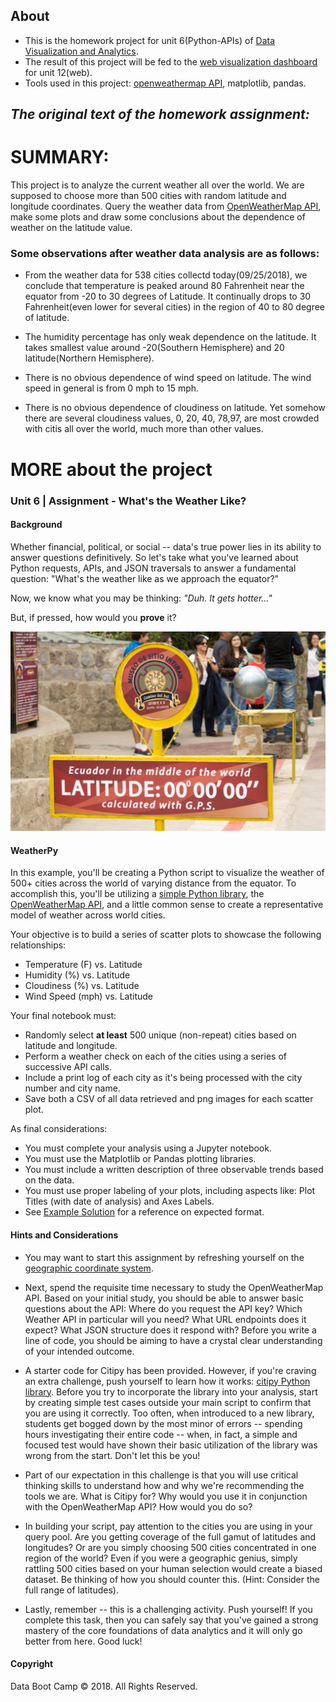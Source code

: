 ## About
   - This is the homework project for unit 6(Python-APIs) of [Data Visualization and Analytics](https://bootcamp.umn.edu/data/landing%20full/).
   - The result of this project will be fed to the [web visualization dashboard](https://github.com/yongjinjiang/Web-visualization-dashboard/edit/master/README.md) for unit 12(web).
   - Tools used in this project: [openweathermap API](https://openweathermap.org/api), matplotlib, pandas.


## **_The original text of the homework assignment:_** 
# SUMMARY:
This project is to analyze the current weather all over the world. We are supposed to choose more than 500 cities with random latitude and longitude coordinates. Query the weather data from [OpenWeatherMap API](https://openweathermap.org/api), make some plots and draw some conclusions about the dependence of weather on the latitude value.

### Some  observations after weather data analysis are as follows:
* From the weather data for 538 cities collectd today(09/25/2018), we conclude that temperature is peaked around 80 Fahrenheit near the equator from -20 to 30 degrees of Latitude. It continually drops to 30 Fahrenheit(even lower for several cities) in the region of 40 to 80 degree of latitude.

* The humidity percentage has only weak dependence on the latitude. It takes smallest value around -20(Southern Hemisphere) and 20 latitude(Northern Hemisphere).

* There is no obvious dependence of wind speed on latitude. The wind speed in general is from 0 mph to 15 mph.

* There is no obvious dependence of cloudiness on latitude. Yet somehow there are several cloudiness values, 0, 20, 40, 78,97, are most crowded with citis all over the world, much more than other values.

# MORE about the project 
### Unit 6 | Assignment - What's the Weather Like?

#### Background

Whether financial, political, or social -- data's true power lies in its ability to answer questions definitively. So let's take what you've learned about Python requests, APIs, and JSON traversals to answer a fundamental question: "What's the weather like as we approach the equator?"

Now, we know what you may be thinking: _"Duh. It gets hotter..."_

But, if pressed, how would you **prove** it?

![Equator](Images/equatorsign.png)

#### WeatherPy

In this example, you'll be creating a Python script to visualize the weather of 500+ cities across the world of varying distance from the equator. To accomplish this, you'll be utilizing a [simple Python library](https://pypi.python.org/pypi/citipy), the [OpenWeatherMap API](https://openweathermap.org/api), and a little common sense to create a representative model of weather across world cities.

Your objective is to build a series of scatter plots to showcase the following relationships:

* Temperature (F) vs. Latitude
* Humidity (%) vs. Latitude
* Cloudiness (%) vs. Latitude
* Wind Speed (mph) vs. Latitude

Your final notebook must:

* Randomly select **at least** 500 unique (non-repeat) cities based on latitude and longitude.
* Perform a weather check on each of the cities using a series of successive API calls.
* Include a print log of each city as it's being processed with the city number and city name.
* Save both a CSV of all data retrieved and png images for each scatter plot.

As final considerations:

* You must complete your analysis using a Jupyter notebook.
* You must use the Matplotlib or Pandas plotting libraries.
* You must include a written description of three observable trends based on the data.
* You must use proper labeling of your plots, including aspects like: Plot Titles (with date of analysis) and Axes Labels.
* See [Example Solution](WeatherPy_Example.pdf) for a reference on expected format.

#### Hints and Considerations

* You may want to start this assignment by refreshing yourself on the [geographic coordinate system](http://desktop.arcgis.com/en/arcmap/10.3/guide-books/map-projections/about-geographic-coordinate-systems.htm).

* Next, spend the requisite time necessary to study the OpenWeatherMap API. Based on your initial study, you should be able to answer  basic questions about the API: Where do you request the API key? Which Weather API in particular will you need? What URL endpoints does it expect? What JSON structure does it respond with? Before you write a line of code, you should be aiming to have a crystal clear understanding of your intended outcome.

* A starter code for Citipy has been provided. However, if you're craving an extra challenge, push yourself to learn how it works: [citipy Python library](https://pypi.python.org/pypi/citipy). Before you try to incorporate the library into your analysis, start by creating simple test cases outside your main script to confirm that you are using it correctly. Too often, when introduced to a new library, students get bogged down by the most minor of errors -- spending hours investigating their entire code -- when, in fact, a simple and focused test would have shown their basic utilization of the library was wrong from the start. Don't let this be you!

* Part of our expectation in this challenge is that you will use critical thinking skills to understand how and why we're recommending the tools we are. What is Citipy for? Why would you use it in conjunction with the OpenWeatherMap API? How would you do so?

* In building your script, pay attention to the cities you are using in your query pool. Are you getting coverage of the full gamut of latitudes and longitudes? Or are you simply choosing 500 cities concentrated in one region of the world? Even if you were a geographic genius, simply rattling 500 cities based on your human selection would create a biased dataset. Be thinking of how you should counter this. (Hint: Consider the full range of latitudes).

* Lastly, remember -- this is a challenging activity. Push yourself! If you complete this task, then you can safely say that you've gained a strong mastery of the core foundations of data analytics and it will only go better from here. Good luck!

#### Copyright

Data Boot Camp © 2018. All Rights Reserved.

